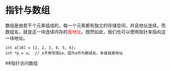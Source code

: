# 指针与数组

数组是由若干个元素组成的，每一个元素都有独立的存储空间，并且地址连续。而数组名，就是这一块连续内存的<font color=red>首地址</font>。既然如此，我们也可以使用指针来指向这一块地址。

```
int a[10] = {1, 2, 3, 4, 5, 6};
int *p = a;  // a不用写成&a，因为a作为数组名，本身就是地址

```

##指针访问数组

